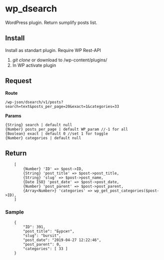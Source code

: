# wp_dsearch
WordPress plugin.
Return sumplify posts list.

## Install
Install as standart plugin. Require WP Rest-API
1. *git clone* or download to /wp-content/plugins/
2. In WP activate plugin

## Request

**Route**

``/wp-json/dsearch/v1/posts?search=text&posts_per_page=20&exact=1&categories=33``


**Params**
```
{String} search | default null
{Number} posts_per_page | default WP_param //-1 for all
{Boolean} exact | default 0 //set 1 for toggle
{Number} categories | default null
```

## Return

```
    [
        {Number} 'ID' => $post->ID,
        {String} 'post_title' => $post->post_title,
        {String} 'slug' => $post->post_name,
        {Date ISO} 'post_date' => $post->post_date,
        {Number} 'post_parent' => $post->post_parent,
        {Array<Number>} 'categories' => wp_get_post_categories($post->ID),
    ]
```

### Sample
```
    {
        "ID": 391,
        "post_title": "Бурсит",
        "slug": "bursit",
        "post_date": "2019-04-27 12:22:46",
        "post_parent": 0,
        "categories": [ 33 ]
    }
```